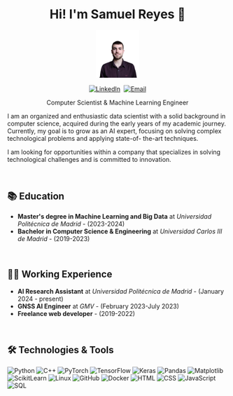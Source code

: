 <h1 align="center">Hi! I'm Samuel Reyes 👋</h1>

<p align="center">
  <img src="assets/user-profile.png" width="20%">
</p>

<p align="center">
  <a href="https://www.linkedin.com/in/samuel-reyes-sanz/" target="_blank"><img src="https://img.shields.io/badge/LinkedIn-%230077B5.svg?&style=for-the-badge&logo=linkedin&logoColor=white" alt="LinkedIn"></a>&nbsp;
  <a href="mailto:samuel.reyes.sanz@gmail.com"><img src="https://img.shields.io/badge/Email-D14836?style=for-the-badge&logo=gmail&logoColor=white" alt="Email"></a>
</p>

<p align="center">Computer Scientist & Machine Learning Engineer</p>

<p>I am an organized and enthusiastic data scientist
with a solid background in computer science,
acquired during the early years of my academic
journey. Currently, my goal is to grow as an AI
expert, focusing on solving complex
technological problems and applying state-of-
the-art techniques.</p>
<p>I am looking for opportunities within a company
that specializes in solving technological
challenges and is committed to innovation.</p>

<br>

## 📚 Education

- **Master's degree in Machine Learning and Big Data** at *Universidad Politécnica de Madrid* - (2023-2024)
- **Bachelor in Computer Science & Engineering** at *Universidad Carlos III de Madrid* - (2019-2023)

<br>

## 👨‍💻 Working Experience

- **AI Research Assistant** at *Universidad Politécnica de Madrid* - (January 2024 - present)
- **GNSS AI Engineer** at *GMV* - (February 2023-July 2023)
- **Freelance web developer** - (2019-2022)

<br>

## 🛠️ Technologies & Tools


<p>
  <img alt="Python" src="https://img.shields.io/badge/-Python-3776AB?style=for-the-badge&logo=python&logoColor=white" />
  <img alt="C++" src="https://img.shields.io/badge/-C++-00599C?style=for-the-badge&logo=c%2B%2B&logoColor=white" />
  <img alt="PyTorch" src="https://img.shields.io/badge/-PyTorch-EE4C2C?style=for-the-badge&logo=pytorch&logoColor=white" />
  <img alt="TensorFlow" src="https://img.shields.io/badge/-TensorFlow-FF6F00?style=for-the-badge&logo=tensorflow&logoColor=white" />
  <img alt="Keras" src="https://img.shields.io/badge/-Keras-D00000?style=for-the-badge&logo=keras&logoColor=white" />
  <img alt="Pandas" src="https://img.shields.io/badge/-Pandas-150458?style=for-the-badge&logo=pandas&logoColor=white" />
  <img alt="Matplotlib" src="https://img.shields.io/badge/-Matplotlib-013E73?style=for-the-badge&logo=matplotlib&logoColor=white" />
  <img alt="ScikitLearn" src="https://img.shields.io/badge/-ScikitLearn-F7931E?style=for-the-badge&logo=scikit-learn&logoColor=white" />
  <img alt="Linux" src="https://img.shields.io/badge/-Linux-FCC624?style=for-the-badge&logo=linux&logoColor=black" />
  <img alt="GitHub" src="https://img.shields.io/badge/-GitHub-181717?style=for-the-badge&logo=github" />
  <img alt="Docker" src="https://img.shields.io/badge/-Docker-2496ED?style=for-the-badge&logo=docker&logoColor=white" />
  <img alt="HTML" src="https://img.shields.io/badge/-HTML-E34F26?style=for-the-badge&logo=html5&logoColor=white" />
  <img alt="CSS" src="https://img.shields.io/badge/-CSS-1572B6?style=for-the-badge&logo=css3&logoColor=white" />
  <img alt="JavaScript" src="https://img.shields.io/badge/-JavaScript-F7DF1E?style=for-the-badge&logo=javascript&logoColor=black" />
  <img alt="SQL" src="https://img.shields.io/badge/-SQL-4479A1?style=for-the-badge&logo=postgresql&logoColor=white" />
</p>

<br>
